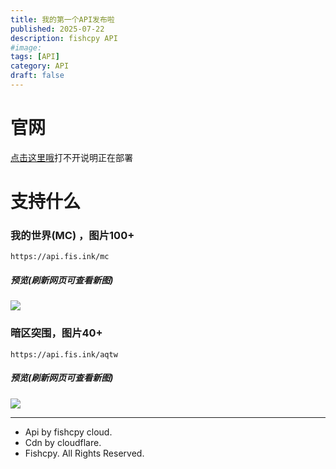 ```yaml
---
title: 我的第一个API发布啦
published: 2025-07-22
description: fishcpy API
#image: 
tags: [API]
category: API
draft: false
---
```

# 官网
[点击这里哦](https://www.api.fis.ink)打不开说明正在部署

# 支持什么

### 我的世界(MC) ，图片100+

```
https://api.fis.ink/mc
```
##### 预览(刷新网页可查看新图)

![](https://api.fis.ink/mc)

### 暗区突围，图片40+

```
https://api.fis.ink/aqtw
```
##### 预览(刷新网页可查看新图)

![](https://api.fis.ink/aqtw)

------

- Api by fishcpy cloud.
- Cdn by cloudflare.
- Fishcpy. All Rights Reserved.